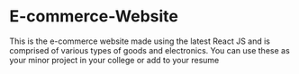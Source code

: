 # E-commerce-Website
This is the e-commerce website made using the latest React JS and is comprised of various types of goods and electronics. You can use these as your minor project in your college or add to your resume
